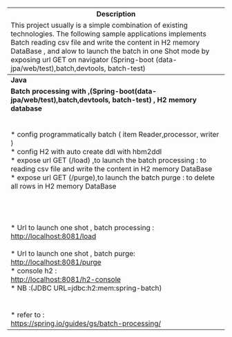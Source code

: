 <table>
<thead>
<tr>
<th align="center">Description</th>
</tr>
<br></br>
<tr><td align="left">This project usually is a simple combination of existing technologies. 
The following sample applications implements Batch reading csv file and write the content in H2 memory DataBase ,
and alow to launch the batch in one Shot mode by exposing url GET on navigator  (Spring-boot (data-jpa/web/test),batch,devtools, batch-test) </td>
</tr>
</thead>
<tbody>
<tr>
<td colspan="2"><strong>Java</strong></td>
</tr>
<br></br>
<tr>
<td><b>Batch processing with ,(Spring-boot(data-jpa/web/test),batch,devtools, batch-test) , H2 memory database </b>
<br></br>
 <br>* config programmatically batch ( item Reader,processor, writer )
 <br>* config H2 with auto create ddl with hbm2ddl 
 <br>* expose url GET (/load) ,to launch the batch processing : to reading csv file and write the content in H2 memory DataBase
 <br>* expose url GET (/purge),to launch the batch purge : to delete all rows in H2 memory DataBase

 <br></br>
 <br>* Url to launch one shot , batch processing :</br>
  <a href="http://localhost:8081/load"> http://localhost:8081/load</a>  
 <br>* Url to launch one shot , batch purge:</br>
  <a href="http://localhost:8081/purge">  http://localhost:8081/purge</a>
 <br>* console h2 :</br>
   <a href="http://localhost:8081/h2-console">http://localhost:8081/h2-console </a> 
    <br>* NB :(JDBC URL=jdbc:h2:mem:spring-batch)</br>
</td>
</tr>

<tr>
<td><br>* refer to :</br>
 <a href="https://spring.io/guides/gs/batch-processing/">https://spring.io/guides/gs/batch-processing/</a></td>  
</tr>
</tbody>
</table>